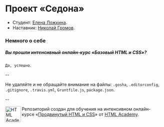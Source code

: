 # Проект «Седона»

* Студент: [Елена Ложкина](https://htmlacademy.ru/profile/id95068).
* Наставник: [Николай Громов](https://htmlacademy.ru/profile/id6170).

### Немного о себе

##### Вы прошли интенсивный онлайн-курс «Базовый HTML и CSS»?
`Да, успешно`.

--

Не удаляйте и не обращайте внимание на файлы: `.gosha`, `.editorconfig`, `.gitignore`, `.travis.yml`, `Gruntfile.js`, `package.json`.

--

<a href="https://htmlacademy.ru/advanced_intensive"><img align="left" width="50" height="50" title="HTML Academy" src="https://htmlacademy.ru/static/img/logo-github.svg"></a>

Репозиторий создан для обучения на интенсивном онлайн-курсе «[Продвинутый HTML и CSS](https://htmlacademy.ru/advanced_intensive)» от [HTML Academy](https://htmlacademy.ru).
